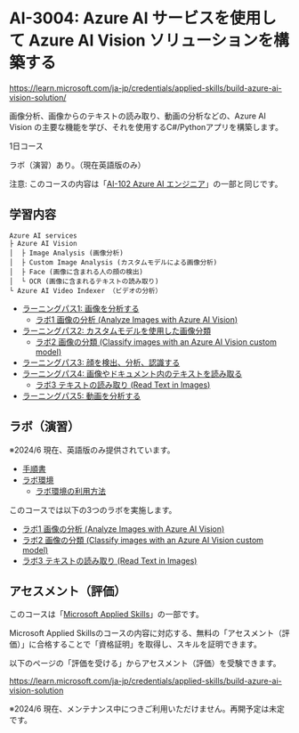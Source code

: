 # AI-3004: Azure AI サービスを使用して Azure AI Vision ソリューションを構築する

https://learn.microsoft.com/ja-jp/credentials/applied-skills/build-azure-ai-vision-solution/

画像分析、画像からのテキストの読み取り、動画の分析などの、Azure AI Vision の主要な機能を学び、それを使用するC#/Pythonアプリを構築します。

1日コース

ラボ（演習）あり。（現在英語版のみ）

注意: このコースの内容は「[AI-102 Azure AI エンジニア](https://learn.microsoft.com/ja-jp/credentials/certifications/azure-ai-engineer/)」の一部と同じです。

## 学習内容

```
Azure AI services
├ Azure AI Vision
│  ├ Image Analysis (画像分析)
│  ├ Custom Image Analysis (カスタムモデルによる画像分析)
│  ├ Face (画像に含まれる人の顔の検出)
│  └ OCR (画像に含まれるテキストの読み取り)
└ Azure AI Video Indexer （ビデオの分析）
```

- [ラーニングパス1: 画像を分析する](lp01-analyze-images.md)
  - [ラボ1 画像の分析 (Analyze Images with Azure AI Vision)](https://microsoftlearning.github.io/mslearn-ai-vision/Instructions/Exercises/01-analyze-images.html)
- [ラーニングパス2: カスタムモデルを使用した画像分類](lp02-classify-images-custom-model.md)
  - [ラボ2 画像の分類 (Classify images with an Azure AI Vision custom model)](https://microsoftlearning.github.io/mslearn-ai-vision/Instructions/Exercises/02-image-classification.html)
- [ラーニングパス3: 顔を検出、分析、認識する](lp03-face.md)
- [ラーニングパス4: 画像やドキュメント内のテキストを読み取る](lp04-read-text.md)
  - [ラボ3 テキストの読み取り (Read Text in Images)](https://microsoftlearning.github.io/mslearn-ai-vision/Instructions/Exercises/05-ocr.html)
- [ラーニングパス5: 動画を分析する](lp05-analyze-video.md)

## ラボ（演習）

※2024/6 現在、英語版のみ提供されています。

- [手順書](https://microsoftlearning.github.io/mslearn-ai-vision/)
- [ラボ環境](https://esi.learnondemand.net/)
  - [ラボ環境の利用方法](../ラボ環境の利用方法.pdf)

このコースでは以下の3つのラボを実施します。
- [ラボ1 画像の分析 (Analyze Images with Azure AI Vision)](https://microsoftlearning.github.io/mslearn-ai-vision/Instructions/Exercises/01-analyze-images.html)
- [ラボ2 画像の分類 (Classify images with an Azure AI Vision custom model)](https://microsoftlearning.github.io/mslearn-ai-vision/Instructions/Exercises/02-image-classification.html)
- [ラボ3 テキストの読み取り (Read Text in Images)](https://microsoftlearning.github.io/mslearn-ai-vision/Instructions/Exercises/05-ocr.html)

## アセスメント（評価）

このコースは「[Microsoft Applied Skills](https://learn.microsoft.com/ja-jp/credentials/support/appliedskills-process-overview)」の一部です。

Microsoft Applied Skillsのコースの内容に対応する、無料の「アセスメント（評価）」に合格することで「資格証明」を取得し、スキルを証明できます。

以下のページの「評価を受ける」からアセスメント（評価）を受験できます。

https://learn.microsoft.com/ja-jp/credentials/applied-skills/build-azure-ai-vision-solution

※2024/6 現在、メンテナンス中につきご利用いただけません。再開予定は未定です。
